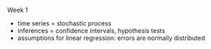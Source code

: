 Week 1 
- time series = stochastic process
- inferences = confidence intervals, hypothesis tests
- assumptions for linear regression: errors are normally distributed
